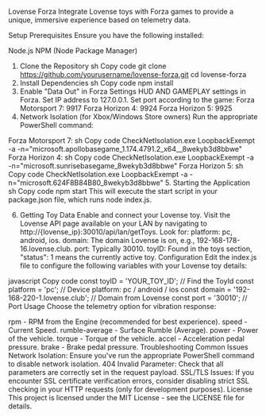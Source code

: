 Lovense Forza
Integrate Lovense toys with Forza games to provide a unique, immersive experience based on telemetry data.

Setup
Prerequisites
Ensure you have the following installed:

Node.js
NPM (Node Package Manager)
1. Clone the Repository
sh
Copy code
git clone https://github.com/yourusername/lovense-forza.git
cd lovense-forza
2. Install Dependencies
sh
Copy code
npm install
3. Enable "Data Out" in Forza Settings
HUD AND GAMEPLAY settings in Forza.
Set IP address to 127.0.0.1.
Set port according to the game:
Forza Motorsport 7: 9917
Forza Horizon 4: 9924
Forza Horizon 5: 9925
4. Network Isolation (for Xbox/Windows Store owners)
Run the appropriate PowerShell command:

Forza Motorsport 7:
sh
Copy code
CheckNetIsolation.exe LoopbackExempt -a -n="microsoft.apollobasegame_1.174.4791.2_x64__8wekyb3d8bbwe"
Forza Horizon 4:
sh
Copy code
CheckNetIsolation.exe LoopbackExempt -a -n="microsoft.sunrisebasegame_8wekyb3d8bbwe"
Forza Horizon 5:
sh
Copy code
CheckNetIsolation.exe LoopbackExempt -a -n="microsoft.624F8B84B80_8wekyb3d8bbwe"
5. Starting the Application
sh
Copy code
npm start
This will execute the start script in your package.json file, which runs node index.js.

6. Getting Toy Data
Enable and connect your Lovense toy.
Visit the Lovense API page available on your LAN by navigating to http://{lovense_ip}:30010/api/lan/getToys.
Look for:
platform: pc, android, ios.
domain: The domain Lovense is on, e.g., 192-168-178-16.lovense.club.
port: Typically 30010.
toyID: Found in the toys section, "status": 1 means the currently active toy.
Configuration
Edit the index.js file to configure the following variables with your Lovense toy details:

javascript
Copy code
const toyID = 'YOUR_TOY_ID'; // Find the ToyId
const platform = 'pc'; // Device platform: pc / android / ios
const domain = '192-168-220-1.lovense.club'; // Domain from Lovense
const port = '30010'; // Port
Usage
Choose the telemetry option for vibration response:

rpm - RPM from the Engine (recommended for best experience).
speed - Current Speed.
rumble-average - Surface Rumble (Average).
power - Power of the vehicle.
torque - Torque of the vehicle.
accel - Acceleration pedal pressure.
brake - Brake pedal pressure.
Troubleshooting
Common Issues
Network Isolation: Ensure you've run the appropriate PowerShell command to disable network isolation.
404 Invalid Parameter: Check that all parameters are correctly set in the request payload.
SSL/TLS Issues: If you encounter SSL certificate verification errors, consider disabling strict SSL checking in your HTTP requests (only for development purposes).
License
This project is licensed under the MIT License - see the LICENSE file for details.
